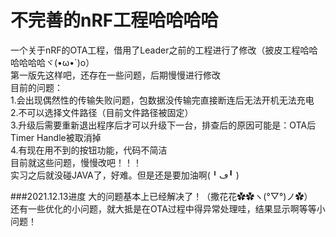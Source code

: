不完善的nRF工程哈哈哈哈
===
一个关于nRF的OTA工程，借用了Leader之前的工程进行了修改（披皮工程哈哈哈哈哈哈ヾ(•ω•`)o）  
第一版先这样吧，还存在一些问题，后期慢慢进行修改  
目前的问题：  
  1.会出现偶然性的传输失败问题，包数据没传输完直接断连后无法开机无法充电  
  2.不可以选择文件路径（目前文件路径被固定）  
  3.升级后需要重新退出程序后才可以升级下一台，排查后的原因可能是：OTA后Timer Handle被取消掉  
  4.有现在用不到的按钮功能，代码不简洁  
目前就这些问题，慢慢改吧！！！  
实习之后就没碰JAVA了，好难。但是还是要加油啊(╹ڡ╹ ) 

###2021.12.13进度
大的问题基本上已经解决了！（撒花花✿✿ヽ(°▽°)ノ✿）  
还有一些优化的小问题，就大抵是在OTA过程中得异常处理哇，结果显示啊等等小问题！
